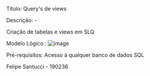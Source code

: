 Título: Query's de views

Descrição: - 

Criação de tabelas e views em SLQ

Modelo Lógico : ![image](https://github.com/FeSantuccii/AC2/assets/166468895/f0790046-6192-43aa-8ad1-715ee6bb4c36)


Pré-requisítos: Acesso á qualquer banco de dados SQL

Felipe Santucci - 190236
